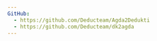 ```yaml
---
GitHub:
  - https://github.com/Deducteam/Agda2Dedukti
  - https://github.com/Deducteam/dk2agda
---
```

